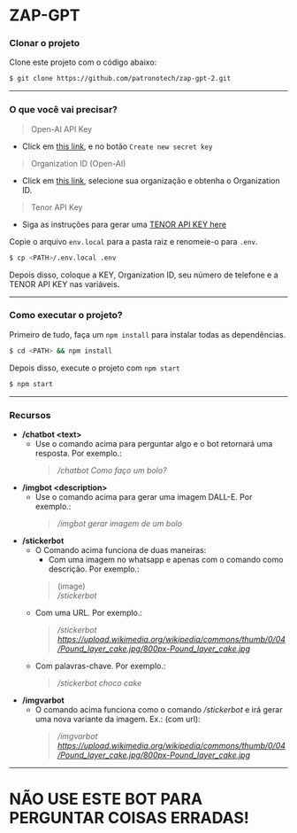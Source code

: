# ZAP-GPT

### Clonar o projeto
Clone este projeto com o código abaixo:

```bash
$ git clone https://github.com/patronotech/zap-gpt-2.git
```
--- 

### O que você vai precisar?

> Open-AI API Key
- Click em [this link](https://beta.openai.com/account/api-keys), e no botão `Create new secret key`

> Organization ID (Open-AI)
- Click em [this link](https://beta.openai.com/account/org-settings), selecione sua organização e obtenha o Organization ID.

> Tenor API Key  
- Siga as instruções para gerar uma [TENOR API KEY here](https://developers.google.com/tenor/guides/quickstart)

Copie o arquivo `env.local` para a pasta raiz e renomeie-o para `.env`.

```bash
$ cp <PATH>/.env.local .env 
```
Depois disso, coloque a KEY, Organization ID, seu número de telefone e a TENOR API KEY nas variáveis.

---  
### Como executar o projeto?

Primeiro de tudo, faça um `npm install` para instalar todas as dependências.

```bash
$ cd <PATH> && npm install
```
Depois disso, execute o projeto com `npm start`

```bash
$ npm start
```
---

### Recursos

- **/chatbot \<text\>**
  - Use o comando acima para perguntar algo e o bot retornará uma resposta. Por exemplo.:
    > */chatbot Como faço um bolo?*
- **/imgbot \<description\>**
  - Use o comando acima para gerar uma imagem DALL-E. Por exemplo.:
    > */imgbot gerar imagem de um bolo*
- **/stickerbot**
  - O Comando acima funciona de duas maneiras:
    - Com uma imagem no whatsapp e apenas com o comando como descrição. Por exemplo.: 
    > (image)  
    > */stickerbot*
  - Com uma URL. Por exemplo.:
    > */stickerbot https://upload.wikimedia.org/wikipedia/commons/thumb/0/04/Pound_layer_cake.jpg/800px-Pound_layer_cake.jpg*
  - Com palavras-chave. Por exemplo.:
    > */stickerbot choco cake*
- **/imgvarbot**
  - O comando acima funciona como o comando _/stickerbot_ e irá gerar uma nova variante da imagem. Ex.: (com url):
    > */imgvarbot https://upload.wikimedia.org/wikipedia/commons/thumb/0/04/Pound_layer_cake.jpg/800px-Pound_layer_cake.jpg*

---

# NÃO USE ESTE BOT PARA PERGUNTAR COISAS ERRADAS!
